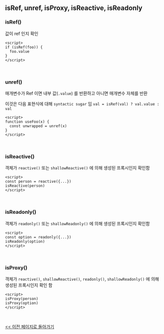 ## isRef, unref, isProxy, isReactive, isReadonly

### isRef()

값이 ref 인지 확인

```vue
<script>
if (isRef(foo)) {
  foo.value
}
</script>
```

<br/>

### unref()

매개변수가 Ref 이면 내부 값(`.value`) 를 반환하고 아니면 매개변수 자체를 반환

이것은 다음 표현식에 대해 `syntactic sugar` 임 `val = isRef(val) ? val.value : val`

```vue
<script>
function useFoo(x) {
  const unwrapped = unref(x)
}
</script>
```

<br/>

### isReactive()

객체가 `reactive()` 또는 `shallowReactive()` 에 의해 생성된 프록시인지 확인함

```vue
<script>
const person = reactive({...})
isReactive(person)
</script>
```

<br/>

### isReadonly()

객체가 `readonly()` 또는 `shallowReadonly()` 에 의해 생성된 프록시인지 확인함

```vue
<script>
const option = readonly({...})
isReadonly(option)
</script>
```

<br/>

### isProxy()

객체가 `reactive()`, `shallowReactive()`, `readonly()`, `shallowReadonly()` 에 의해 생성된 프록시인지 확인 함

```vue
<script>
isProxy(person)
isProxy(option)
</script>
```

<br/>

[<< 이전 페이지로 돌아가기](../../README.md)
